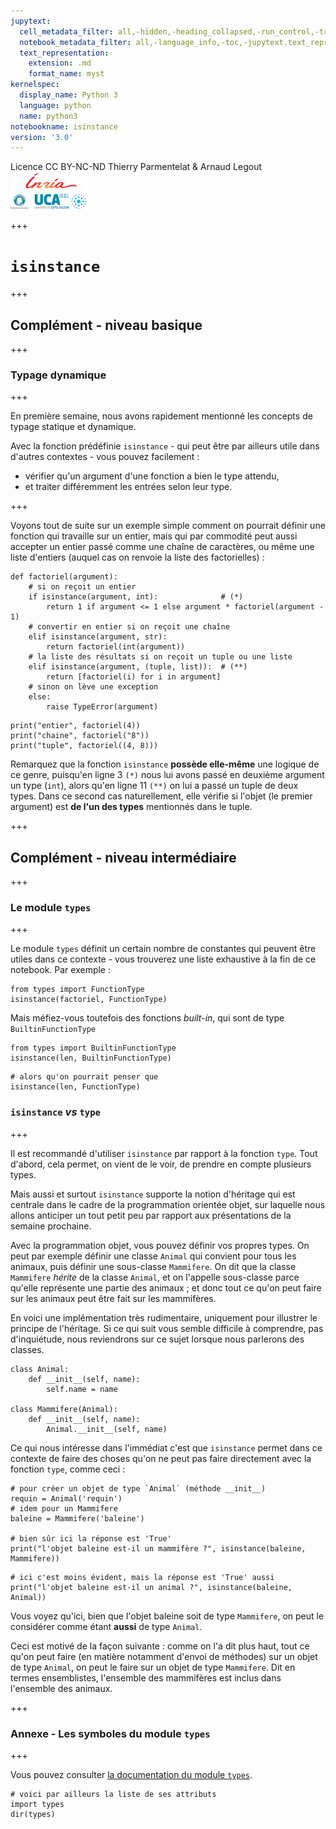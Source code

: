 ```yaml
---
jupytext:
  cell_metadata_filter: all,-hidden,-heading_collapsed,-run_control,-trusted
  notebook_metadata_filter: all,-language_info,-toc,-jupytext.text_representation.jupytext_version,-jupytext.text_representation.format_version
  text_representation:
    extension: .md
    format_name: myst
kernelspec:
  display_name: Python 3
  language: python
  name: python3
notebookname: isinstance
version: '3.0'
---
```


<div class="licence">
<span>Licence CC BY-NC-ND</span>
<span>Thierry Parmentelat &amp; Arnaud Legout</span>
<span><img src="media/both-logos-small-alpha.png" /></span>
</div>

+++

# `isinstance`

+++

## Complément - niveau basique

+++

### Typage dynamique

+++

En première semaine, nous avons rapidement mentionné les concepts de typage statique et dynamique.

Avec la fonction prédéfinie `isinstance` - qui peut être par ailleurs utile dans d'autres contextes - vous pouvez facilement :

 * vérifier qu'un argument d'une fonction a bien le type attendu,
 * et traiter différemment les entrées selon leur type.

+++

Voyons tout de suite sur un exemple simple comment on pourrait définir une fonction qui travaille sur un entier, mais qui par commodité peut aussi accepter un entier passé comme une chaîne de caractères, ou même une liste d'entiers (auquel cas on renvoie la liste des factorielles) :

```{code-cell}
def factoriel(argument):
    # si on reçoit un entier
    if isinstance(argument, int):              # (*)
        return 1 if argument <= 1 else argument * factoriel(argument - 1)
    # convertir en entier si on reçoit une chaîne
    elif isinstance(argument, str):
        return factoriel(int(argument))
    # la liste des résultats si on reçoit un tuple ou une liste 
    elif isinstance(argument, (tuple, list)):  # (**)
        return [factoriel(i) for i in argument]
    # sinon on lève une exception
    else:
        raise TypeError(argument)
```

```{code-cell}
print("entier", factoriel(4))
print("chaine", factoriel("8"))
print("tuple", factoriel((4, 8)))
```

Remarquez que la fonction `isinstance` **possède elle-même** une logique de ce genre, puisqu'en ligne 3 `(*)` nous lui avons passé en deuxième argument un type (`int`), alors qu'en ligne 11  `(**)` on lui a passé un tuple de deux types. Dans ce second cas naturellement, elle vérifie si l'objet (le premier argument) est **de l'un des types** mentionnés dans le tuple.

+++

## Complément - niveau intermédiaire

+++

### Le module `types`

+++

Le module `types` définit un certain nombre de constantes qui peuvent être utiles dans ce contexte - vous trouverez une liste exhaustive à la fin de ce notebook. Par exemple :

```{code-cell}
from types import FunctionType
isinstance(factoriel, FunctionType)
```

Mais méfiez-vous toutefois des fonctions *built-in*, qui sont de type `BuiltinFunctionType`

```{code-cell}
from types import BuiltinFunctionType
isinstance(len, BuiltinFunctionType)
```

```{code-cell}
# alors qu'on pourrait penser que
isinstance(len, FunctionType)
```

### `isinstance` *vs* `type`

+++

Il est recommandé d'utiliser `isinstance` par rapport à la fonction `type`. Tout d'abord, cela permet, on vient de le voir, de prendre en compte plusieurs types. 

Mais aussi et surtout `isinstance` supporte la notion d'héritage qui est centrale dans le cadre de la programmation orientée objet, sur laquelle nous allons anticiper un tout petit peu par rapport aux présentations de la semaine prochaine. 

Avec la programmation objet, vous pouvez définir vos propres types. On peut par exemple définir une classe `Animal` qui convient pour tous les animaux, puis définir une sous-classe `Mammifere`. On dit que la classe `Mammifere` *hérite* de la classe `Animal`, et on l'appelle sous-classe parce qu'elle représente une partie des animaux ; et donc tout ce qu'on peut faire sur les animaux peut être fait sur les mammifères.

En voici une implémentation très rudimentaire, uniquement pour illustrer le principe de l'héritage. Si ce qui suit vous semble difficile à comprendre, pas d'inquiétude, nous reviendrons sur ce sujet lorsque nous parlerons des classes.

```{code-cell}
class Animal:
    def __init__(self, name):
        self.name = name

class Mammifere(Animal):
    def __init__(self, name):
        Animal.__init__(self, name)
```

Ce qui nous intéresse dans l'immédiat c'est que `isinstance` permet dans ce contexte de faire des choses qu'on ne peut pas faire directement avec la fonction `type`, comme ceci :

```{code-cell}
# pour créer un objet de type `Animal` (méthode __init__)
requin = Animal('requin')
# idem pour un Mammifere
baleine = Mammifere('baleine')

# bien sûr ici la réponse est 'True'
print("l'objet baleine est-il un mammifère ?", isinstance(baleine, Mammifere))
```

```{code-cell}
# ici c'est moins évident, mais la réponse est 'True' aussi
print("l'objet baleine est-il un animal ?", isinstance(baleine, Animal))
```

Vous voyez qu'ici, bien que l'objet baleine soit de type `Mammifere`, on peut le considérer comme étant **aussi** de type `Animal`. 

Ceci est motivé de la façon suivante : comme on l'a dit plus haut, tout ce qu'on peut faire (en matière notamment d'envoi de méthodes) sur un objet de type `Animal`, on peut le faire sur un objet de type `Mammifere`. Dit en termes ensemblistes, l'ensemble des mammifères est inclus dans l'ensemble des animaux.

+++

### Annexe - Les symboles du module `types`

+++

Vous pouvez consulter [la documentation du module `types`](https://docs.python.org/3/library/types.html).

```{code-cell}
# voici par ailleurs la liste de ses attributs
import types 
dir(types)
```
